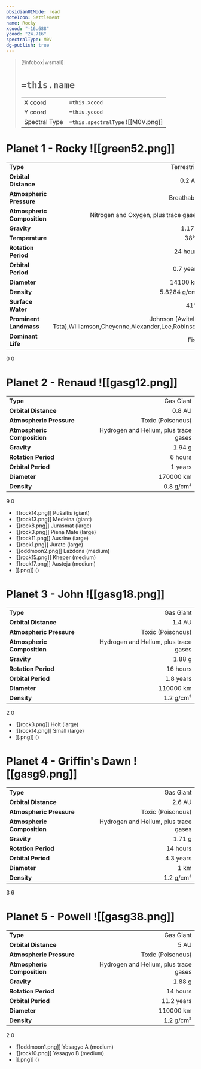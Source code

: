 ```yaml
---
obsidianUIMode: read
NoteIcon: Settlement
name: Rocky
xcood: "-16.688"
ycood: "24.716"
spectralType: M0V
dg-publish: true
---
```

> [!infobox|wsmall]
> # `=this.name`
> | | |
> | - | - |
> | X coord | `=this.xcood` |
> | Y coord| `=this.ycood` |
> | Spectral Type | `=this.spectralType` ![[M0V.png]] |

# Planet 1 - Rocky ![[green52.png]]
|                             |                           |
| --------------------------- | -------------------------:|
| **Type**                    |             Terrestrial |
| **Orbital Distance**        |   0.2 AU |
| **Atmospheric Pressure**    |       Breathable |
| **Atmospheric Composition** |      Nitrogen and Oxygen, plus trace gases |
| **Gravity**                 |        1.17 g |
| **Temperature**             |    38°C |
| **Rotation Period**         |  24 hours |
| **Orbital Period** | 0.7 years |
| **Diameter**                |      14100 km | 
| **Density**                 |    5.8284 g/cm³ |
| **Surface Water**           |           41% | 
| **Prominent Landmass**      |         Johnson (Awitelin Tsta),Williamson,Cheyenne,Alexander,Lee,Robinson | 
| **Dominant Life**           |         Fish |



0
0



# Planet 2 - Renaud ![[gasg12.png]]
|                             |                           |
| --------------------------- | -------------------------:|
| **Type**                    |             Gas Giant |
| **Orbital Distance**        |   0.8 AU |
| **Atmospheric Pressure**    |       Toxic (Poisonous) |
| **Atmospheric Composition** |      Hydrogen and Helium, plus trace gases |
| **Gravity**                 |        1.94 g |
| **Rotation Period**         |  6 hours |
| **Orbital Period** | 1 years |
| **Diameter**                |      170000 km | 
| **Density**                 |    0.8 g/cm³ |



9
0

- ![[rock14.png]] Pušaitis (giant)
- ![[rock13.png]] Medeina (giant)
- ![[rock8.png]] Jurasmat (large)
- ![[rock3.png]] Piena Mate (large)
- ![[rock11.png]] Ausrine (large)
- ![[rock1.png]] Jurate (large)
- ![[oddmoon2.png]] Lazdona (medium)
- ![[rock15.png]] Kheper (medium)
- ![[rock17.png]] Austeja (medium)
- [[.png]]  ()

# Planet 3 - John ![[gasg18.png]]
|                             |                           |
| --------------------------- | -------------------------:|
| **Type**                    |             Gas Giant |
| **Orbital Distance**        |   1.4 AU |
| **Atmospheric Pressure**    |       Toxic (Poisonous) |
| **Atmospheric Composition** |      Hydrogen and Helium, plus trace gases |
| **Gravity**                 |        1.88 g |
| **Rotation Period**         |  16 hours |
| **Orbital Period** | 1.8 years |
| **Diameter**                |      110000 km | 
| **Density**                 |    1.2 g/cm³ |



2
0

- ![[rock3.png]] Holt (large)
- ![[rock14.png]] Small (large)
- [[.png]]  ()

# Planet 4 - Griffin's Dawn ![[gasg9.png]]
|                             |                           |
| --------------------------- | -------------------------:|
| **Type**                    |             Gas Giant |
| **Orbital Distance**        |   2.6 AU |
| **Atmospheric Pressure**    |       Toxic (Poisonous) |
| **Atmospheric Composition** |      Hydrogen and Helium, plus trace gases |
| **Gravity**                 |        1.71 g |
| **Rotation Period**         |  14 hours |
| **Orbital Period** | 4.3 years |
| **Diameter**                |      1 km | 
| **Density**                 |    1.2 g/cm³ |



3
6



# Planet 5 - Powell ![[gasg38.png]]
|                             |                           |
| --------------------------- | -------------------------:|
| **Type**                    |             Gas Giant |
| **Orbital Distance**        |   5 AU |
| **Atmospheric Pressure**    |       Toxic (Poisonous) |
| **Atmospheric Composition** |      Hydrogen and Helium, plus trace gases |
| **Gravity**                 |        1.88 g |
| **Rotation Period**         |  14 hours |
| **Orbital Period** | 11.2 years |
| **Diameter**                |      110000 km | 
| **Density**                 |    1.2 g/cm³ |



2
0

- ![[oddmoon1.png]] Yesagyo A (medium)
- ![[rock10.png]] Yesagyo B (medium)
- [[.png]]  ()

